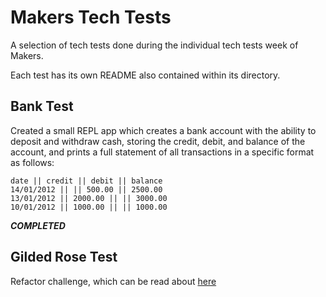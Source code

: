 # Makers Tech Tests

A selection of tech tests done during the individual tech tests week of Makers.

Each test has its own README also contained within its directory.

## Bank Test

  Created a small REPL app which creates a bank account with the ability to deposit and withdraw cash, storing the credit, debit, and balance of the account, and prints a full statement of all transactions in a specific format as follows:
  ```
  date || credit || debit || balance
14/01/2012 || || 500.00 || 2500.00
13/01/2012 || 2000.00 || || 3000.00
10/01/2012 || 1000.00 || || 1000.00
```
***COMPLETED***

## Gilded Rose Test

  Refactor challenge, which can be read about [here](https://github.com/makersacademy/course/blob/master/individual_challenges/gilded_rose.md)
